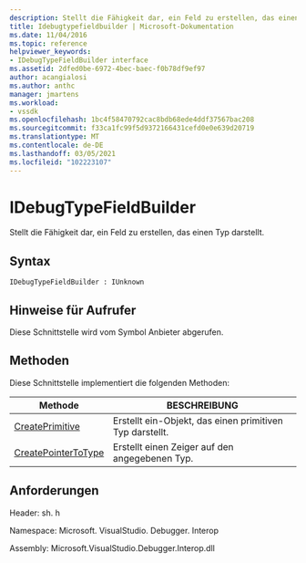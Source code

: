 ```yaml
---
description: Stellt die Fähigkeit dar, ein Feld zu erstellen, das einen Typ darstellt.
title: Idebugtypefieldbuilder | Microsoft-Dokumentation
ms.date: 11/04/2016
ms.topic: reference
helpviewer_keywords:
- IDebugTypeFieldBuilder interface
ms.assetid: 2dfed0be-6972-4bec-baec-f0b78df9ef97
author: acangialosi
ms.author: anthc
manager: jmartens
ms.workload:
- vssdk
ms.openlocfilehash: 1bc4f58470792cac8bdb68ede4ddf37567bac208
ms.sourcegitcommit: f33ca1fc99f5d9372166431cefd0e0e639d20719
ms.translationtype: MT
ms.contentlocale: de-DE
ms.lasthandoff: 03/05/2021
ms.locfileid: "102223107"
---
```

# <a name="idebugtypefieldbuilder"></a>IDebugTypeFieldBuilder
Stellt die Fähigkeit dar, ein Feld zu erstellen, das einen Typ darstellt.

## <a name="syntax"></a>Syntax

```
IDebugTypeFieldBuilder : IUnknown
```

## <a name="notes-for-callers"></a>Hinweise für Aufrufer
 Diese Schnittstelle wird vom Symbol Anbieter abgerufen.

## <a name="methods"></a>Methoden
 Diese Schnittstelle implementiert die folgenden Methoden:

|Methode|BESCHREIBUNG|
|------------|-----------------|
|[CreatePrimitive](../../../extensibility/debugger/reference/idebugtypefieldbuilder-createprimitive.md)|Erstellt ein-Objekt, das einen primitiven Typ darstellt.|
|[CreatePointerToType](../../../extensibility/debugger/reference/idebugtypefieldbuilder-createpointertotype.md)|Erstellt einen Zeiger auf den angegebenen Typ.|

## <a name="requirements"></a>Anforderungen
 Header: sh. h

 Namespace: Microsoft. VisualStudio. Debugger. Interop

 Assembly: Microsoft.VisualStudio.Debugger.Interop.dll
